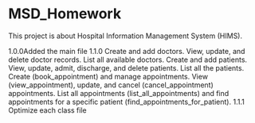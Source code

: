 # MSD_Homework
This project is about Hospital Information Management System (HIMS).

1.0.0Added the main file
1.1.0
Create and add doctors.
View, update, and delete doctor records.
List all available doctors.
Create and add patients.
View, update, admit, discharge, and delete patients.
List all the patients.
Create (book_appointment) and manage appointments.
View (view_appointment), update, and cancel (cancel_appointment) appointments.
List all appointments (list_all_appointments) and find appointments for a specific patient (find_appointments_for_patient).
1.1.1
Optimize each class file
